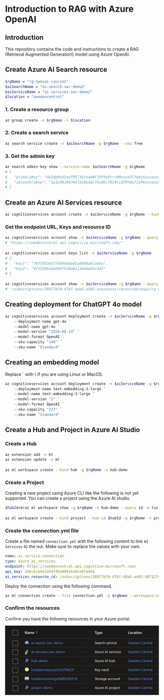 # Introduction to RAG with Azure OpenAI

## Introduction

This repository contains the code and instructions to create a RAG (Retrieval Augmented Generation) model using Azure OpenAI.

## Create Azure AI Search resource

```sh
$rgName = "rg-openai-course2"
$aiSearchName = "ai-search-swc-demo2"
$aiServiceName = "ai-services-swc-demo2"
$location = "swedencentral"
```

### 1. Create a resource group

```sh
az group create -n $rgName -l $location
```

### 2. Create a search service

```sh
az search service create -n $aiSearchName -g $rgName --sku free
```

### 3. Get the admin key

```sh
az search admin-key show --service-name $aiSearchName -g $rgName
# {
#   "primaryKey": "4wIdp9wU2xwTM5ltGro4wNF1VPXwPcrrHMuoy47CYeAzSxxxxxxxx",
#   "secondaryKey": "oa1LM4JA47W4lby8wa8cfOvBKif8I4CidFMTHG71yPAzxxxxxxx"
# }
```

## Create an Azure AI Services resource

```sh
az cognitiveservices account create -n $aiServiceName -g $rgName --kind AIServices --sku S0 --location $location
```

### Get the endpoint URL, Keys and resource ID

```sh
az cognitiveservices account show -n $aiServiceName -g $rgName --query properties.endpoint
# "https://swedencentral.api.cognitive.microsoft.com/"

az cognitiveservices account keys list -n $aiServiceName -g $rgName
# {
#   "key1": "78f5592e1f70494dabd1a4040a61a96a",
#   "key2": "4f23266a2eb0475c8a0112044e03c4d1"
# }

az cognitiveservices account show -n $aiServiceName -g $rgName --query id
# "/subscriptions/38977b70-47bf-4da5-a492-xxxxxxxxx/resourceGroups/rg-openai-course2/providers/Microsoft.CognitiveServices/accounts/ai-services-swc-demo"
```

## Creating deployment for ChatGPT 4o model

```sh
az cognitiveservices account deployment create -n $aiServiceName -g $rgName `
    --deployment-name gpt-4o `
    --model-name gpt-4o `
    --model-version "2024-05-13" `
    --model-format OpenAI `
    --sku-capacity "148" `
    --sku-name "Standard"
```

## Creating an embedding model

Replace ` with \ if you are using Linux or MacOS.

```sh
az cognitiveservices account deployment create -n $aiServiceName -g $rgName `
    --deployment-name text-embedding-3-large `
    --model-name text-embedding-3-large `
    --model-version "1" `
    --model-format OpenAI `
    --sku-capacity "227" `
    --sku-name "Standard"
```
## Create a Hub and Project in Azure AI Studio

### Create a Hub

```sh
az extension add -n ml
az extension update -n ml

az ml workspace create --kind hub -g $rgName -n hub-demo
```

### Create a Project

Creating a new project using Azure CLI like the following is not yet supported. You can create a project using the Azure AI studio.

```sh
$hubId=$(az ml workspace show -g $rgName -n hub-demo --query id -o tsv)

az ml workspace create --kind project --hub-id $hubId -g $rgName -n project-demo
```

### Create the connection.yml file

Create a file named `connection.yml` with the following content to link `AI Services` to the `Hub`. Make sure to replace the values with your own.

```yml
name: ai-service-connection
type: azure_ai_services
endpoint: https://swedencentral.api.cognitive.microsoft.com/
api_key: 246cbcb9e3194fd5a09935a8418fe99a
ai_services_resource_id: /subscriptions/38977b70-47bf-4da5-a492-88712fce8725/resourceGroups/rg-openai-course2/providers/Microsoft.CognitiveServices/accounts/ai-services-swc-demo2
```

Deploy the connection using the following command.

```sh
az ml connection create --file connection.yml -g $rgName --workspace-name hub-demo
```

### Confirm the resources

Confirm you have the folloeing resources in your Azure portal.

![](images/resources.png)